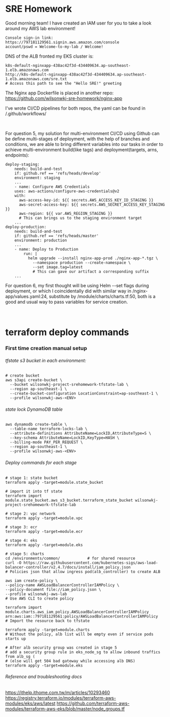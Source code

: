 # SRE Homework
Good morning team!
I have created an IAM user for you to take a look around my AWS lab environment!
```
Console sign-in link:
https://797181129561.signin.aws.amazon.com/console
account/pswd = Welcome-to-my-lab / Welcome!
```
DNS of the ALB fronted my EKS cluster is:
```
k8s-default-nginxapp-438ac42f3d-434409634.ap-southeast-1.elb.amazonaws.com
http://k8s-default-nginxapp-438ac42f3d-434409634.ap-southeast-1.elb.amazonaws.com/sre.txt
# Access this path to see the "Hello SRE!" greeting
```
The Nginx app Dockerfile is placed in another repo:
https://github.com/wilsonwkj-sre-homework/nginx-app

I've wrote CI/CD pipelines for both repos, the yaml can be found in /.github/workflows/

<br>

For question 5,
my solution for multi-environment CI/CD using Github can be define multi-stages of deployment, with the help of branches and conditions, we are able to bring different variables into our tasks in order to achieve multi-environment build(like tags) and deployment(targets, arns, endpoints):
```
deploy-staging:
    needs: build-and-test
    if: github.ref == 'refs/heads/develop'
    environment: staging
    ...
    - name: Configure AWS Credentials
    uses: aws-actions/configure-aws-credentials@v2
    with:
      aws-access-key-id: ${{ secrets.AWS_ACCESS_KEY_ID_STAGING }}
      aws-secret-access-key: ${{ secrets.AWS_SECRET_ACCESS_KEY_STAGING }}
      aws-region: ${{ var.AWS_REGION_STAGING }}
      # This can brings us to the staging environment target
    ...
deploy-production:
    needs: build-and-test
    if: github.ref == 'refs/heads/master'
    environment: production
    ...
    - name: Deploy to Production
        run: |
          helm upgrade --install nginx-app-prod ./nginx-app-*.tgz \
            --namespace production --create-namespace \
            --set image.tag=latest
            # This can gave our artifact a corresponding suffix
    ...

```
For question 6,
my first thought will be using Helm --set flags during deployment, or which I coincidentally did with similar way in /nginx-app/values.yaml:24, substitute by /module/charts/charts.tf:50, both is a good and usual way to pass variables for service creation.

<br> 

# terraform deploy commands
### First time creation manual setup
###### tfstate s3 bucket in each environment:
```
# create bucket
aws s3api create-bucket \
  --bucket wilsonwkj-project-srehomework-tfstate-lab \
  --region ap-southeast-1 \
  --create-bucket-configuration LocationConstraint=ap-southeast-1 \
  --profile wilsonwkj-aws-<ENV>
```
###### state lock DynamoDB table
```
aws dynamodb create-table \
  --table-name terraform-locks-lab \
  --attribute-definitions AttributeName=LockID,AttributeType=S \
  --key-schema AttributeName=LockID,KeyType=HASH \
  --billing-mode PAY_PER_REQUEST \
  --region ap-southeast-1 \
  --profile wilsonwkj-aws-<ENV>
```

###### Deploy commands for each stage
```
# stage 1: state bucket
terraform apply -target=module.state_bucket

# import it into tf state
terraform import module.state_bucket.aws_s3_bucket.terraform_state_bucket wilsonwkj-project-srehomework-tfstate-lab

# stage 2: vpc network
terraform apply -target=module.vpc

# stage 3: ecr
terraform apply -target=module.ecr

# stage 4: eks
terraform apply -target=module.eks

# stage 5: charts
cd /environments/common/            # for shared resource
curl -O https://raw.githubusercontent.com/kubernetes-sigs/aws-load-balancer-controller/v2.4.7/docs/install/iam_policy.json
# Policies json that allow ingress pod(alb_controller) to create ALB

aws iam create-policy \
--policy-name AWSLoadBalancerControllerIAMPolicy \
--policy-document file://iam_policy.json \
--profile wilsonwkj-aws-lab
# Use AWS CLI to create policy

terraform import module.charts.aws_iam_policy.AWSLoadBalancerControllerIAMPolicy arn:aws:iam::797181129561:policy/AWSLoadBalancerControllerIAMPolicy
# Import the resource back to tfstate

terraform apply -target=module.charts
# Without the policy, alb list will be empty even if service pods starts up

# After alb security group was created in stage 5
# add a security group rule in eks_node_sg to allow inbound traffics from alb_sg (
# (else will get 504 bad gateway while accessing alb DNS)
terraform apply -target=module.eks
```

###### Reference and troubleshooting docs
https://ithelp.ithome.com.tw/m/articles/10293460
https://registry.terraform.io/modules/terraform-aws-modules/eks/aws/latest
https://github.com/terraform-aws-modules/terraform-aws-eks/blob/master/node_groups.tf
